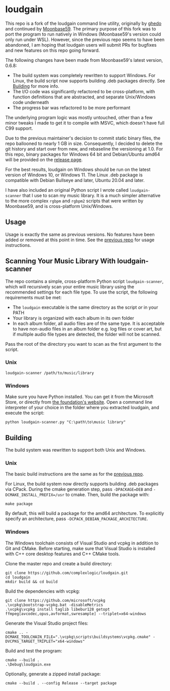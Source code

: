 # loudgain
This repo is a fork of the loudgain command line utility, originally by [ghedo](https://github.com/ghedo/loudgain) and continued by [Moonbase59](https://github.com/Moonbase59/loudgain). The primary purpose of this fork was to port the program to run natively in Windows (Moonbase59's version could only run under WSL). However, since the previous repo seems to have been abandoned, I am hoping that loudgain users will submit PRs for bugfixes and new features on this repo going forward.

The following changes have been made from Moonbase59's latest version, 0.6.8:
- The build system was completely rewritten to support Windows. For Linux, the build script now supports building .deb packages directly. See [Building](#building) for more info.
- The I/O code was significantly refactored to be cross-platform, with function definitions that are abstracted, and separate Unix/Windows code underneath
- The progress bar was refactored to be more performant

The underlying program logic was mostly untouched, other than a few minor tweaks I made to get it to compile with MSVC, which doesn't have full C99 support.

Due to the previous maintainer's decision to commit static binary files, the repo ballooned to nearly 1 GB in size. Consequently, I decided to delete the git history and start over from new, and rebaseline the versioning at 1.0. For this repo, binary packages for Windows 64 bit and Debian/Ubuntu amd64 will be provided on the [release page](https://github.com/complexlogic/loudgain/releases). 

For the best results, loudgain on Windows should be run on the latest version of Windows 10, or Windows 11. The Linux .deb package is compatible with Debian Bullseye and later, Ubuntu 20.04 and later.

I have also included an original Python script I wrote called ```loudgain-scanner``` that I use to scan my music library. It is a much simpler alternative to the more complex ```rgbpm``` and ```rgbpm2``` scripts that were written by Moonbase59, and is cross-platform Unix/Windows.

## Usage
Usage is exactly the same as previous versions. No features have been added or removed at this point in time. See the [previous repo](https://github.com/Moonbase59/loudgain#getting-started) for usage instructions.

## Scanning Your Music Library With loudgain-scanner
The repo contains a simple, cross-platform Python script ```loudgain-scanner```, which will recursively scan your entire music library using the recommended settings for each file type. To use the script, the following requirements must be met:
- The ```loudgain``` executable is the same directory as the script *or* in your PATH 
- Your library is organized with each album in its own folder
- In each album folder, all audio files are of the same type. It is acceptable to have non-audio files in an album folder e.g. log files or cover art, but if multiple audio file types are detected, the folder will not be scanned.

Pass the root of the directory you want to scan as the first argument to the script.

### Unix
```
loudgain-scanner /path/to/music/library
```

### Windows
Make sure you have Python installed. You can get it from the Microsoft Store, or directly from [the foundation's website](https://www.python.org/). Open a command line interpreter of your choice in the folder where you extracted loudgain, and execute the script:
```
python loudgain-scanner.py "C:\path\to\music library"
```


## Building
The build system was rewritten to support both Unix and Windows.

### Unix
The basic build instructions are the same as for the [previous repo](https://github.com/Moonbase59/loudgain#building). 

For Linux, the build system now directly supports building .deb packages via CPack. During the cmake generation step, pass ```-DPACKAGE=DEB``` and ```-DCMAKE_INSTALL_PREFIX=/usr``` to cmake. Then, build the package with:
```
make package
```
By default, this will build a package for the amd64 architecture. To explicitly specify an architecture, pass ```-DCPACK_DEBIAN_PACKAGE_ARCHITECTURE```.

### Windows 
The Windows toolchain consists of Visual Studio and vcpkg in addition to Git  and CMake. Before starting, make sure that Visual Studio is installed with C++ core desktop features and C++ CMake tools.

Clone the master repo and create a build directory:
```
git clone https://github.com/complexlogic/loudgain.git
cd loudgain
mkdir build && cd build
```
Build the dependencies with vcpkg:
```
git clone https://github.com/microsoft/vcpkg
.\vcpkg\bootstrap-vcpkg.bat -disableMetrics
.\vcpkg\vcpkg install taglib libebur128 getopt ffmpeg[avcodec,opus,avformat,swresample] --triplet=x64-windows
```

Generate the Visual Studio project files:
```
cmake .. -DCMAKE_TOOLCHAIN_FILE=".\vcpkg\scripts\buildsystems\vcpkg.cmake" -DVCPKG_TARGET_TRIPLET="x64-windows"
```
Build and test the program:
```
cmake --build .
.\Debug\loudgain.exe
```
Optionally, generate a zipped install package:
```
cmake --build . --config Release --target package
```
